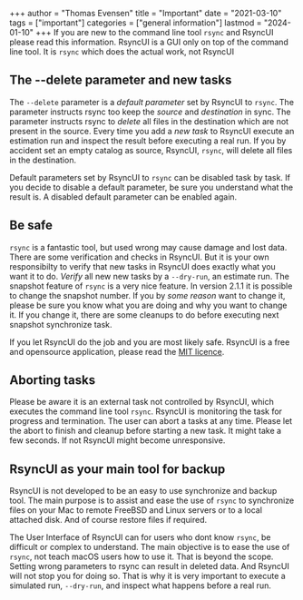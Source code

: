 +++
author = "Thomas Evensen"
title = "Important"
date = "2021-03-10"
tags = ["important"]
categories = ["general information"]
lastmod = "2024-01-10"
+++
If you are new to the command line tool `rsync` and RsyncUI please read this information. RsyncUI is a GUI only on top of the command line tool. It is `rsync` which does the actual work, not RsyncUI

## The --delete parameter and new tasks

The `--delete` parameter is a *default parameter* set by RsyncUI to `rsync`. The parameter instructs rsync too keep the *source* and *destination* in sync. The parameter instructs rsync to *delete* all files in the destination which are not present in the source. Every time you add a *new task* to RsyncUI execute an estimation run and inspect the result before executing a real run. If you by accident set an empty catalog as source, RsyncUI, `rsync`, will delete all files in the destination.

Default parameters set by RsyncUI to `rsync` can be disabled task by task. If you decide to disable a default parameter, be sure you understand what the result is. A disabled default parameter can be enabled again.

## Be safe

`rsync` is a fantastic tool, but used wrong may cause damage and lost data. There are some verification and checks in RsyncUI. But it is your own responsibilty to verify that new tasks in RsyncUI does exactly what you want it to do. *Verify* all new new tasks by a `--dry-run`, an estimate run. The snapshot feature of `rsync` is a very nice feature. In version 2.1.1 it is possible to change the snapshot number. If you by *some reason* want to change it, please be sure you know what you are doing and why you want to change it. If you change it, there are some cleanups to do before executing next snapshot synchronize task.

If you let RsyncUI do the job and you are most likely safe. RsyncUI is a free and opensource application, please read the [MIT licence](https://github.com/rsyncOSX/RsyncUI/blob/main/Licence.MD).

## Aborting tasks

Please be aware it is an external task not controlled by RsyncUI, which executes the command line tool `rsync`. RsyncUI is monitoring the task for progress and termination. The user can abort a tasks at any time. Please let the abort to finish and cleanup before starting a new task. It might take a few seconds. If not RsyncUI might become unresponsive.

## RsyncUI as your main tool for backup

RsyncUI is not developed to be an easy to use synchronize and backup tool. The main purpose is to assist and ease the use of `rsync` to synchronize files on your Mac to remote FreeBSD and Linux servers or to a local attached disk. And of course restore files if required.

The User Interface of RsyncUI can for users who dont know `rsync`, be difficult or complex to understand. The main objective is to ease the use of `rsync`, not teach macOS users how to use it. That is beyond the scope. Setting wrong parameters to rsync can result in deleted data. And RsyncUI will not stop you for doing so. That is why it is very important to execute a simulated run, `--dry-run`, and inspect what happens before a real run.
